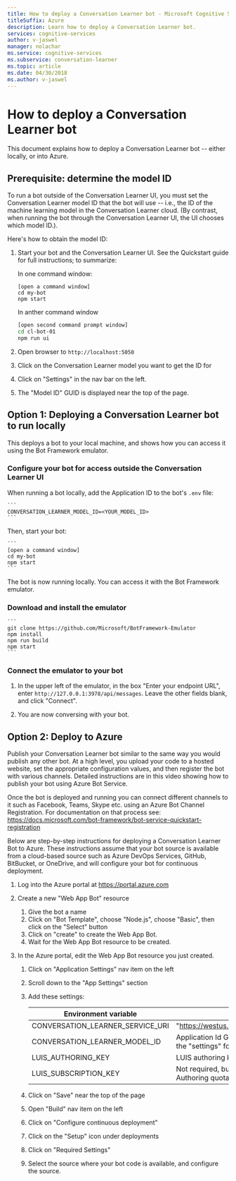 ```yaml
---
title: How to deploy a Conversation Learner bot - Microsoft Cognitive Services | Microsoft Docs
titleSuffix: Azure
description: Learn how to deploy a Conversation Learner bot.
services: cognitive-services
author: v-jaswel
manager: nolachar
ms.service: cognitive-services
ms.subservice: conversation-learner
ms.topic: article
ms.date: 04/30/2018
ms.author: v-jaswel
---
```


# How to deploy a Conversation Learner bot

This document explains how to deploy a Conversation Learner bot -- either locally, or into Azure.

## Prerequisite: determine the model ID 

To run a bot outside of the Conversation Learner UI, you must set the Conversation Learner model ID that the bot will use -- i.e., the ID of the machine learning model in the Conversation Learner cloud.  (By contrast, when running the bot through the Conversation Learner UI, the UI chooses which model ID.).  

Here's how to obtain the model ID:

1. Start your bot and the Conversation Learner UI.  See the Quickstart guide for full instructions; to summarize:

    In one command window:

    ```
    [open a command window]
    cd my-bot
    npm start
    ```

    In anther command window

    ```bash
    [open second command prompt window]
    cd cl-bot-01
    npm run ui
    ```

2. Open browser to `http://localhost:5050` 

3. Click on the Conversation Learner model you want to get the ID for

4. Click on "Settings" in the nav bar on the left.

5. The "Model ID" GUID is displayed near the top of the page.

## Option 1: Deploying a Conversation Learner bot to run locally

This deploys a bot to your local machine, and shows how you can access it using the Bot Framework emulator.

### Configure your bot for access outside the Conversation Learner UI

When running a bot locally, add the Application ID to the bot's `.env` file:

    ```
    CONVERSATION_LEARNER_MODEL_ID=<YOUR_MODEL_ID>
    ```

Then, start your bot:

    ```
    [open a command window]
    cd my-bot
    npm start
    ```

The bot is now running locally.  You can access it with the Bot Framework emulator.

### Download and install the emulator

    ```
    git clone https://github.com/Microsoft/BotFramework-Emulator
    npm install
    npm run build
    npm start
    ```

### Connect the emulator to your bot

1. In the upper left of the emulator, in the box "Enter your endpoint URL", enter `http://127.0.0.1:3978/api/messages`.  Leave the other fields blank, and click "Connect".

2. You are now conversing with your bot.

## Option 2: Deploy to Azure

Publish your Conversation Learner bot similar to the same way you would publish any other bot. At a high level, you upload your code to a hosted website, set the appropriate configuration values, and then register the bot with various channels. Detailed instructions are in this video showing how to publish your bot using Azure Bot Service.

Once the bot is deployed and running you can connect different channels to it such as Facebook, Teams, Skype etc. using an Azure Bot Channel Registration. For documentation on that process see: https://docs.microsoft.com/bot-framework/bot-service-quickstart-registration

Below are step-by-step instructions for deploying a Conversation Learner Bot to Azure.  These instructions assume that your bot source is available from a cloud-based source such as Azure DevOps Services, GitHub, BitBucket, or OneDrive, and will configure your bot for continuous deployment.

1. Log into the Azure portal at https://portal.azure.com

2. Create a new "Web App Bot" resource 

    1. Give the bot a name
    2. Click on "Bot Template", choose "Node.js", choose "Basic", then click on the "Select" button
    3. Click on "create" to create the Web App Bot.
    4. Wait for the Web App Bot resource to be created.

3. In the Azure portal, edit the Web App Bot resource you just created.

   1. Click on "Application Settings" nav item on the left
   1. Scroll down to the "App Settings" section
   2. Add these settings:

       Environment variable | value
       --- | --- 
       CONVERSATION_LEARNER_SERVICE_URI | "https://westus.api.cognitive.microsoft.com/conversationlearner/v1.0/"
       CONVERSATION_LEARNER_MODEL_ID      | Application Id GUID, obtained from the Conversation Learner UI under the "settings" for the model>
       LUIS_AUTHORING_KEY               | LUIS authoring key for this model
       LUIS_SUBSCRIPTION_KEY            | Not required, but recommended for published bots to avoid using your Authoring quota.
    
   4. Click on "Save" near the top of the page
   5. Open "Build" nav item on the left
   6. Click on "Configure continuous deployment" 
   7. Click on the "Setup" icon under deployments
   8. Click on "Required Settings"
   9. Select the source where your bot code is available, and configure the source.
